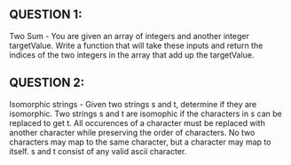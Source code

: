 ## QUESTION 1:

Two Sum - You are given an array of integers and another integer targetValue. Write a function that will take these inputs and return the indices of the two integers in the array that add up the targetValue.


## QUESTION 2:

Isomorphic strings - Given two strings s and t, determine if they are isomorphic. Two strings s and t are isomophic if the characters in s can be replaced to get t. All occurences of a character must be replaced with another character while preserving the order of characters. No two characters may map to the same character, but a character may map to itself. s and t consist of any valid ascii character.
